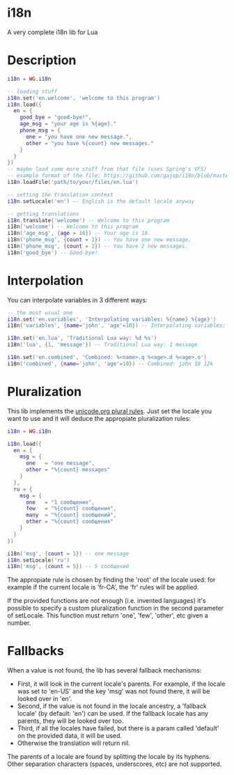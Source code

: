 i18n
========

A very complete i18n lib for Lua

Description
===========

``` lua
i18n = WG.i18n

-- loading stuff
i18n.set('en.welcome', 'welcome to this program')
i18n.load({
  en = {
    good_bye = "good-bye!",
    age_msg = "your age is %{age}."
    phone_msg = {
      one = "you have one new message.",
      other = "you have %{count} new messages."
    }
  }
})
-- maybe load some more stuff from that file (uses Spring's VFS)
-- example format of the file: https://github.com/gajop/i18n/blob/master/i18nlib/spec/en.lua
i18n.loadFile('path/to/your/files/en.lua')

-- setting the translation context
i18n.setLocale('en') -- English is the default locale anyway

-- getting translations
i18n.translate('welcome') -- Welcome to this program
i18n('welcome') -- Welcome to this program
i18n('age_msg', {age = 18}) -- Your age is 18.
i18n('phone_msg', {count = 1}) -- You have one new message.
i18n('phone_msg', {count = 2}) -- You have 2 new messages.
i18n('good_bye') -- Good-bye!

```

Interpolation
=============

You can interpolate variables in 3 different ways:

``` lua
-- the most usual one
i18n.set('en.variables', 'Interpolating variables: %{name} %{age}')
i18n('variables', {name='john', 'age'=10}) -- Interpolating variables: john 10

i18n.set('en.lua', 'Traditional Lua way: %d %s')
i18n('lua', {1, 'message'}) -- Traditional Lua way: 1 message

i18n.set('en.combined', 'Combined: %<name>.q %<age>.d %<age>.o')
i18n('combined', {name='john', 'age'=10}) -- Combined: john 10 12k
```



Pluralization
=============

This lib implements the [unicode.org plural rules](http://unicode.org/repos/cldr-tmp/trunk/diff/supplemental/language_plural_rules.html). Just set the locale you want to use and it will deduce the appropiate pluralization rules:

``` lua
i18n = WG.i18n

i18n.load({
  en = {
    msg = {
      one   = "one message",
      other = "%{count} messages"
    }
  },
  ru = {
    msg = {
      one   = "1 сообщение",
      few   = "%{count} сообщения",
      many  = "%{count} сообщений",
      other = "%{count} сообщения"
    }
  }
})

i18n('msg', {count = 1}) -- one message
i18n.setLocale('ru')
i18n('msg', {count = 5}) -- 5 сообщений
```

The appropiate rule is chosen by finding the 'root' of the locale used: for example if the current locale is 'fr-CA', the 'fr' rules will be applied.

If the provided functions are not enough (i.e. invented languages) it's possible to specify a custom pluralization function in the second parameter of setLocale. This function must return 'one', 'few', 'other', etc given a number.

Fallbacks
=========

When a value is not found, the lib has several fallback mechanisms:

* First, it will look in the current locale's parents. For example, if the locale was set to 'en-US' and the key 'msg' was not found there, it will be looked over in 'en'.
* Second, if the value is not found in the locale ancestry, a 'fallback locale' (by default: 'en') can be used. If the fallback locale has any parents, they will be looked over too.
* Third, if all the locales have failed, but there is a param called 'default' on the provided data, it will be used.
* Otherwise the translation will return nil.

The parents of a locale are found by splitting the locale by its hyphens. Other separation characters (spaces, underscores, etc) are not supported.
